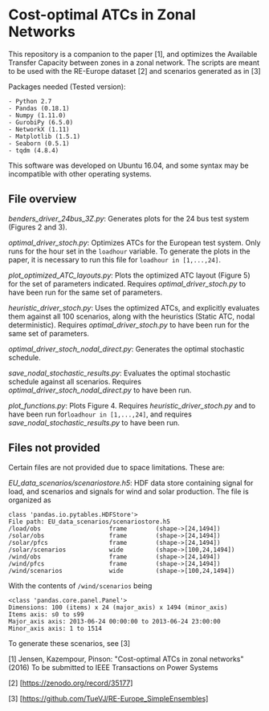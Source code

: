 # Cost-optimal ATCs in Zonal Networks

This repository is a companion to the paper [1], and optimizes the Available Transfer Capacity between zones in a zonal network. The scripts are meant to be used with the RE-Europe dataset [2] and scenarios generated as in [3]

Packages needed (Tested version):

    - Python 2.7
    - Pandas (0.18.1)
    - Numpy (1.11.0)
    - GurobiPy (6.5.0)
    - NetworkX (1.11)
    - Matplotlib (1.5.1)
    - Seaborn (0.5.1)
    - tqdm (4.8.4)

This software was developed on Ubuntu 16.04, and some syntax may be incompatible with other operating systems.

## File overview

*benders_driver_24bus_3Z.py*:
Generates plots for the 24 bus test system (Figures 2 and 3).

*optimal_driver_stoch.py*:
Optimizes ATCs for the European test system.
Only runs for the hour set in the `loadhour` variable.
To generate the plots in the paper, it is necessary to run this file for `loadhour in [1,...,24]`.

*plot_optimized_ATC_layouts.py*:
Plots the optimized ATC layout (Figure 5) for the set of parameters indicated.
Requires *optimal_driver_stoch.py* to have been run for the same set of parameters.

*heuristic_driver_stoch.py*:
Uses the optimized ATCs, and explicitly evaluates them against all 100 scenarios, along with the heuristics (Static ATC, nodal deterministic).
Requires *optimal_driver_stoch.py*  to have been run for the same set of parameters.


*optimal_driver_stoch_nodal_direct.py*:
Generates the optimal stochastic schedule.

*save_nodal_stochastic_results.py*:
Evaluates the optimal stochastic schedule against all scenarios.
Requires *optimal_driver_stoch_nodal_direct.py* to have been run.

*plot_functions.py*:
Plots Figure 4.
Requires *heuristic_driver_stoch.py*  and to have been run for`loadhour in [1,...,24]`, and requires *save_nodal_stochastic_results.py* to have been run.

## Files not provided

Certain files are not provided due to space limitations. These are:

*EU_data_scenarios/scenariostore.h5*: HDF data store containing signal for load, and scenarios and signals for wind and solar production. The file is organized as

```
class 'pandas.io.pytables.HDFStore'>
File path: EU_data_scenarios/scenariostore.h5
/load/obs                   frame        (shape->[24,1494])
/solar/obs                  frame        (shape->[24,1494])
/solar/pfcs                 frame        (shape->[24,1494])
/solar/scenarios            wide         (shape->[100,24,1494])
/wind/obs                   frame        (shape->[24,1494])
/wind/pfcs                  frame        (shape->[24,1494])
/wind/scenarios             wide         (shape->[100,24,1494])
```

With the contents of `/wind/scenarios` being

```
<class 'pandas.core.panel.Panel'>
Dimensions: 100 (items) x 24 (major_axis) x 1494 (minor_axis)
Items axis: s0 to s99
Major_axis axis: 2013-06-24 00:00:00 to 2013-06-24 23:00:00
Minor_axis axis: 1 to 1514
```

To generate these scenarios, see [3] 


[1] Jensen, Kazempour, Pinson: "Cost-optimal ATCs in zonal networks" (2016) To be submitted to IEEE Transactions on Power Systems

[2] [https://zenodo.org/record/35177]

[3] [https://github.com/TueVJ/RE-Europe_SimpleEnsembles]
